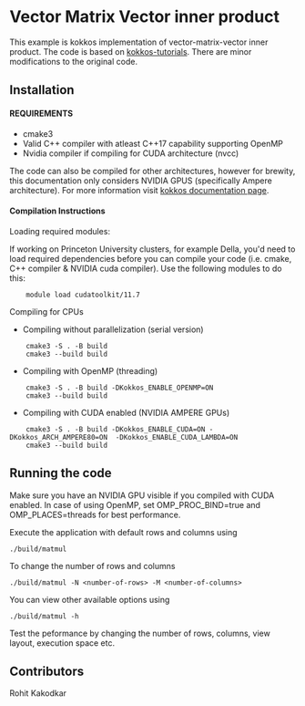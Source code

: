 # Vector Matrix Vector inner product

This example is kokkos implementation of vector-matrix-vector inner product. The code is based on [kokkos-tutorials](https://github.com/kokkos/kokkos-tutorials). There are minor modifications to the original code.

## Installation

#### REQUIREMENTS
- cmake3
- Valid C++ compiler with atleast C++17 capability supporting OpenMP
- Nvidia compiler if compiling for CUDA architecture (nvcc)

The code can also be compiled for other architectures, however for brewity, this documentation only considers NVIDIA GPUS (specifically Ampere architecture). For more information visit [kokkos documentation page](https://kokkos.github.io/kokkos-core-wiki/).

#### Compilation Instructions

Loading required modules:

If working on Princeton University clusters, for example Della, you'd need to load required dependencies before you can compile your code (i.e. cmake, C++ compiler & NVIDIA cuda compiler). Use the following modules to do this:

```
    module load cudatoolkit/11.7
```

Compiling for CPUs

- Compiling without parallelization (serial version)
```
    cmake3 -S . -B build
    cmake3 --build build    
```

- Compiling with OpenMP (threading)
```
    cmake3 -S . -B build -DKokkos_ENABLE_OPENMP=ON
    cmake3 --build build
```

- Compiling with CUDA enabled (NVIDIA AMPERE GPUs)
```
    cmake3 -S . -B build -DKokkos_ENABLE_CUDA=ON -DKokkos_ARCH_AMPERE80=ON  -DKokkos_ENABLE_CUDA_LAMBDA=ON
    cmake3 --build build
```

## Running the code

Make sure you have an NVIDIA GPU visible if you compiled with CUDA enabled. In case of using OpenMP, set OMP_PROC_BIND=true and OMP_PLACES=threads for best performance. 

Execute the application with default rows and columns using 

```
./build/matmul
```

To change the number of rows and columns

```
./build/matmul -N <number-of-rows> -M <number-of-columns>
```

You can view other available options using 
```
./build/matmul -h
```

Test the peformance by changing the number of rows, columns, view layout, execution space etc.

## Contributors

Rohit Kakodkar